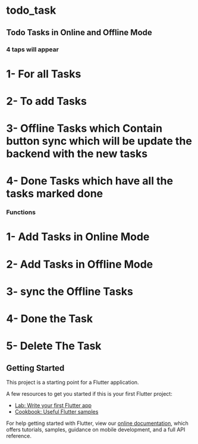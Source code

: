 # todo_task

## Todo Tasks in Online and Offline Mode 

### 4 taps will appear 
# 1- For all Tasks 
# 2- To add Tasks
# 3- Offline Tasks which Contain button sync which will be update the backend with the new tasks 
# 4- Done Tasks which have all the tasks marked done

### Functions
# 1- Add Tasks in Online Mode 
# 2- Add Tasks in Offline Mode 
# 3- sync the Offline Tasks 
# 4- Done the Task 
# 5- Delete The Task


## Getting Started

This project is a starting point for a Flutter application.

A few resources to get you started if this is your first Flutter project:

- [Lab: Write your first Flutter app](https://flutter.dev/docs/get-started/codelab)
- [Cookbook: Useful Flutter samples](https://flutter.dev/docs/cookbook)

For help getting started with Flutter, view our
[online documentation](https://flutter.dev/docs), which offers tutorials,
samples, guidance on mobile development, and a full API reference.
